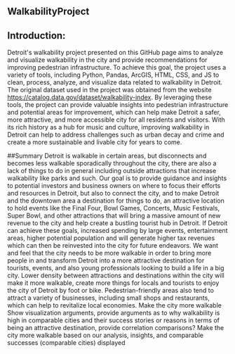 ## WalkabilityProject

## Introduction:
Detroit's walkability project presented on this GitHub page aims to analyze and visualize walkability in the city and provide recommendations for improving pedestrian infrastructure. To achieve this goal, the project uses a variety of tools, including Python, Pandas, ArcGIS, HTML, CSS, and JS to clean, process, analyze, and visualize data related to walkability in Detroit. The original dataset used in the project was obtained from the website https://catalog.data.gov/dataset/walkability-index. By leveraging these tools, the project can provide valuable insights into pedestrian infrastructure and potential areas for improvement, which can help make Detroit a safer, more attractive, and more accessible city for all residents and visitors. With its rich history as a hub for music and culture, improving walkability in Detroit can help to address challenges such as urban decay and crime and create a more sustainable and livable city for years to come.

##Summary
Detroit is walkable in certain areas, but disconnects and becomes less walkable sporadically throughout the city, there are also a lack of things to do in general including outside attractions that increase walkability like parks and such.
Our goal is to provide guidance and insights to potential investors and business owners on where to focus their efforts and resources in Detroit, but also to connect the city, and to make Detroit and the downtown area a destination for things to do, an attractive location to hold events like the Final Four, Bowl Games, Concerts, Music Festivals, Super Bowl, and other attractions that will bring a massive amount of new revenue to the city and help create a bustling tourist hub in Detroit. If Detroit can achieve these goals, increased spending by large events, entertainment areas, higher potential population and will generate higher tax revenues which can then be reinvested into the city for future endeavors.
We want and feel that the city needs to be more walkable in order to bring more people in and transform Detroit into a more attractive destination for tourists, events, and also young professionals looking to build a life in a big city. Lower density between attractions and destinations within the city will make it more walkable, create more things for locals and tourists to enjoy the city of Detroit by foot or bike. Pedestrian-friendly areas also tend to attract a variety of businesses, including small shops and restaurants, which can help to revitalize local economies.
Make the city more walkable
Show visualization arguments, provide arguments as to why walkability is high in comparable cities and their success stories or reasons in terms of being an attractive destination, provide correlation comparisons?
Make the city more walkable based on our analysis, insights, and comparable successes (comparable cities) displayed
